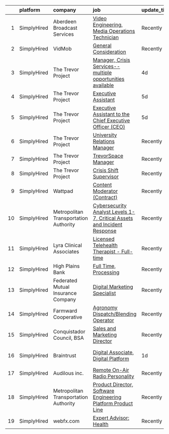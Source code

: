 

|    | platform    | company                               | job                                                                                                                                                                                  | update_time   | location                   |
|---:|:------------|:--------------------------------------|:-------------------------------------------------------------------------------------------------------------------------------------------------------------------------------------|:--------------|:---------------------------|
|  1 | SimplyHired | Aberdeen Broadcast Services           | [Video Engineering, Media Operations Technician](https://www.simplyhired.com/job/NqVWIAP5X5Qgi23plhBzBVap07b1uTt2RSlRZJRvKOns5v-KChwjrg?q=digital+platform)                          | Recently      | Rancho Santa Margarita, CA |
|  2 | SimplyHired | VidMob                                | [General Consideration](https://www.simplyhired.com/job/_8DkAa5kHAJR4hjOfbMLaRXrj5wPSzcFw01hCrT80e22JbsNZXrjYQ?q=digital+platform)                                                   | Recently      | New York, NY               |
|  3 | SimplyHired | The Trevor Project                    | [Manager, Crisis Services--multiple opportunities available](https://www.simplyhired.com/job/vyNiO6Jhz6Fng2pjYytTL460oqACEZJGIsIVc7iHHY9kqbVni1lmMw?q=digital+platform)              | 4d            | Remote                     |
|  4 | SimplyHired | The Trevor Project                    | [Executive Assistant](https://www.simplyhired.com/job/tvBf9cQ8RW5iXMvAXyShuozYKAD-8riztvNbcXYp5KnyqNFe2OrOJA?q=digital+platform)                                                     | 5d            | Remote                     |
|  5 | SimplyHired | The Trevor Project                    | [Executive Assistant to the Chief Executive Officer (CEO)](https://www.simplyhired.com/job/cF27LtCHijLeA1yn5R6M1ZYBoWunkCXMIZhegbDGR-mJ0j0gvzPw9g?q=digital+platform)                | 5d            | Remote                     |
|  6 | SimplyHired | The Trevor Project                    | [University Relations Manager](https://www.simplyhired.com/job/Png0mB-pmXqbTkQ1JT4R5XXkS6XTOpRxxsNRzA9SkvnvkkKj2YLKEw?q=digital+platform)                                            | Recently      | Remote                     |
|  7 | SimplyHired | The Trevor Project                    | [TrevorSpace Manager](https://www.simplyhired.com/job/y4e0QHPU4dpu9rDEV_4-9zuGjn9wRX5iOEKbA5gT0LWKxMq4oPx4cg?q=digital+platform)                                                     | Recently      | Remote                     |
|  8 | SimplyHired | The Trevor Project                    | [Crisis Shift Supervisor](https://www.simplyhired.com/job/F6Gv5A5jCur6VxNSXBACSIffmTNW-OvJI_4y9ONT9hrj-LOs-yWkXg?q=digital+platform)                                                 | Recently      | Remote                     |
|  9 | SimplyHired | Wattpad                               | [Content Moderator (Contract)](https://www.simplyhired.com/job/Dhy6VU5XyV86i5-A9w1dXBzL6OW7kvDX-3k4gKBF6LRsFdEA9-UHqA?q=digital+platform)                                            | Recently      | Remote                     |
| 10 | SimplyHired | Metropolitan Transportation Authority | [Cybersecurity Analyst Levels 1-7, Critical Assets and Incident Response](https://www.simplyhired.com/job/HGWbs7_SSkDcZ7HE4Q431kHPS6OYPKtS4Gv3Q3Rb2-wqNr_pwBa3UA?q=digital+platform) | Recently      | Manhattan, NY              |
| 11 | SimplyHired | Lyra Clinical Associates              | [Licensed Telehealth Therapist - Full-time](https://www.simplyhired.com/job/UlxLFm110UIi3rGSZCJSuhLqZ5Q7Xp2OKux89XtSYRxr6X88J6FCJw?q=digital+platform)                               | Recently      | Remote                     |
| 12 | SimplyHired | High Plains Bank                      | [Full Time, Processing](https://www.simplyhired.com/job/XIe9CoPUTGDZ8v3ZnV12Vr_MaCYEHRzRkCiAjZpb7Dp3uECaMMyzTg?q=digital+platform)                                                   | Recently      | Flagler, CO                |
| 13 | SimplyHired | Federated Mutual Insurance Company    | [Digital Marketing Specialist](https://www.simplyhired.com/job/QfoYwuFl4YNwNQkm4YXL9Kd29zLpfK66ZfPVG7SBqJfuZar5A6phwQ?q=digital+platform)                                            | Recently      | Owatonna, MN               |
| 14 | SimplyHired | Farmward Cooperative                  | [Agronomy Dispatch/Blending Operator](https://www.simplyhired.com/job/Bm5GLEVCaLdXfeUfCalQQ9T5sEblfupMx-kPOPtxKo54jyMUU-SVMA?q=digital+platform)                                     | Recently      | Springfield, MN            |
| 15 | SimplyHired | Conquistador Council, BSA             | [Sales and Marketing Director](https://www.simplyhired.com/job/XIDxFZAIBP3KqD3Htve2LXB0FVxQVP4KSA1smhuEP0da4jRlphn9vw?q=digital+platform)                                            | Recently      | Roswell, NM                |
| 16 | SimplyHired | Braintrust                            | [Digital Associate, Digital Platform](https://www.simplyhired.com/job/i_-EsjW4WVbHwlGbbJWX8Jdsim3wPe0klLoY_-rfYj4EZ52Igia6ew?q=digital+platform)                                     | 1d            | San Francisco, CA          |
| 17 | SimplyHired | Audilous inc.                         | [Remote On-Air Radio Personality](https://www.simplyhired.com/job/7OyTp5RvNM8TAVvN-2TU8kjUaRH38DORyh910krM8lVdFy9AAHRPJw?q=digital+platform)                                         | Recently      | Remote                     |
| 18 | SimplyHired | Metropolitan Transportation Authority | [Product Director, Software Engineering Platform Product Line](https://www.simplyhired.com/job/fofPDfsCrLfmL4LnVQqrWYEPsKpDbW0vYIskpsPYlaHt-fSIy6SSbw?q=digital+platform)            | Recently      | Manhattan, NY              |
| 19 | SimplyHired | webfx.com                             | [Expert Advisor: Health](https://www.simplyhired.com/job/FGOJqamkokBh27NFXhgcIbkxESfYaYdkUvenUQ9BE0eqOlbzJDmuDA?q=digital+platform)                                                  | Recently      | United States              |